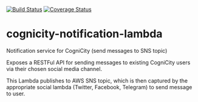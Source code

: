 [![Build Status](https://travis-ci.org/urbanriskmap/cognicity-notification-lambda.svg?branch=master)](https://travis-ci.org/urbanriskmap/cognicity-notification-lambda) [![Coverage Status](https://coveralls.io/repos/github/urbanriskmap/cognicity-notification-lambda/badge.svg?branch=master)](https://coveralls.io/github/urbanriskmap/cognicity-notification-lambda?branch=master)

# cognicity-notification-lambda
Notification service for CogniCity (send messages to SNS topic)

Exposes a RESTFul API for sending messages to existing CogniCity users via their chosen social media channel.

This Lambda publishes to AWS SNS topic, which is then captured by the appropriate social lambda (Twitter, Facebook, Telegram) to send message to user.

